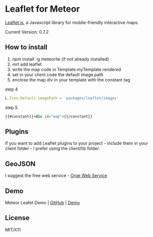 # Leaflet for Meteor

[Leaflet.js](http://leafletjs.com/), a Javascript library for mobile-friendly interactive maps. 

Current Version: 0.7.2

## How to install 
1. npm install -g meteorite (if not already installed)
2. mrt add leaflet
3. write the map code in Template.myTemplate.rendered
4. set in your client code the default image path 
5. enclose the map div in your template with the constant tag 

step 4 
```javascript
L.Icon.Default.imagePath = 'packages/leaflet/images'
```

step 5
```html
{{#constant}}<div id="map">{{/constant}} 
```

## Plugins
If you want to add Leaflet plugins to your project - include them in your client folder - I prefer using the client/lib folder.

## GeoJSON 
I suggest the free web service - [Orge Web Service](http://ogre.adc4gis.com/) 

## Demo
Meteor Leafet Demo  |  [GitHub](https://github.com/bevanhunt/meteor-leaflet-demo)  |  [Demo](http://leaflet.meteor.com)

## License
MIT/X11
